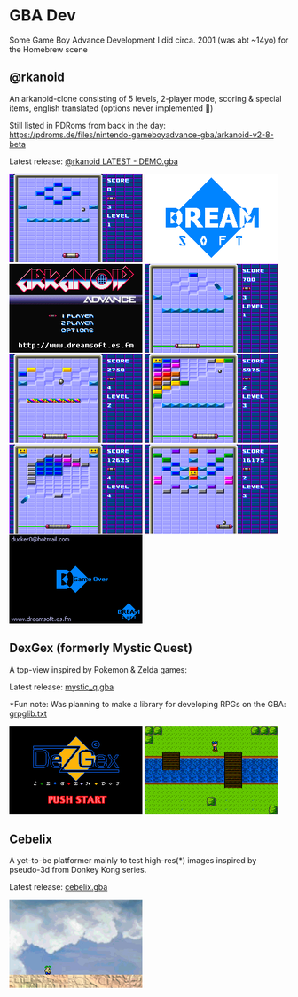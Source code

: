 # GBA Dev

Some Game Boy Advance Development I did circa. 2001 (was abt ~14yo) for the Homebrew scene

## @rkanoid

An arkanoid-clone consisting of 5 levels, 2-player mode, scoring & special items, english translated (options never implemented 🙈)

Still listed in PDRoms from back in the day: https://pdroms.de/files/nintendo-gameboyadvance-gba/arkanoid-v2-8-beta

Latest release: [@rkanoid LATEST - DEMO.gba](https://github.com/benoror/gbadev/blob/master/ROMS/@rkanoid%20LATEST%20-%20DEMO.gba?raw=true)


![](/public/%40rkanoid.gif) ![](/public/%40rkanoid%20LATEST%20-%20DEMO-0.png) ![](/public/%40rkanoid%20LATEST%20-%20DEMO-1.png) ![](/public/%40rkanoid%20LATEST%20-%20DEMO-7.png)  ![](/public/%40rkanoid%20LATEST%20-%20DEMO-2.png) ![](/public/%40rkanoid%20LATEST%20-%20DEMO-3.png) ![](/public/%40rkanoid%20LATEST%20-%20DEMO-5.png) ![](/public/%40rkanoid%20LATEST%20-%20DEMO-8.png) ![](/public/%40rkanoid%20LATEST%20-%20DEMO-4.png) 

## DexGex (formerly Mystic Quest)

A top-view inspired by Pokemon & Zelda games:

Latest release: [mystic_q.gba](https://github.com/benoror/gbadev/blob/master/ROMS/mystic_q.gba?raw=true)

\*Fun note: Was planning to make a library for developing RPGs on the GBA: [grpglib.txt](https://github.com/benoror/gbadev/blob/master/dreamsoft.es.fm/grpglib.txt)

![](/public/dezgex-0.png) ![](/public/dexgex.gif)

## Cebelix

A yet-to-be platformer mainly to test high-res(\*) images inspired by pseudo-3d from Donkey Kong series.

Latest release: [cebelix.gba](https://github.com/benoror/gbadev/blob/master/ROMS/cebelix.gba?raw=true)

![](/public/cebelix.gif)
